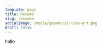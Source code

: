 ```yaml
---
template: page
title: Resume
slug: /resume
socialImage: /media/geometric-line-art.png
draft: false
---
```

hallo